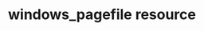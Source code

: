 ---
resource_reference: true
properties_shortcode: 
resources_common_guards: true
resources_common_notification: true
resources_common_properties: true
title: windows_pagefile resource
resource: windows_pagefile
aliases:
- "/resource_windows_pagefile.html"
menu:
  infra:
    title: windows_pagefile
    identifier: chef_infra/cookbook_reference/resources/windows_pagefile windows_pagefile
    parent: chef_infra/cookbook_reference/resources
resource_description_list:
- markdown: Use the **windows_pagefile** resource to configure pagefile settings on
    Windows.
resource_new_in: '14.0'
syntax_full_code_block: |-
  windows_pagefile 'name' do
    automatic_managed      true, false # default value: false
    initial_size           Integer
    maximum_size           Integer
    path                   String # default value: 'name' unless specified
    system_managed         true, false
    action                 Symbol # defaults to :set if not specified
  end
syntax_properties_list: 
syntax_full_properties_list:
- "`windows_pagefile` is the resource."
- "`name` is the name given to the resource block."
- "`action` identifies which steps Chef Infra Client will take to bring the node into
  the desired state."
- "`automatic_managed`, `initial_size`, `maximum_size`, `path`, and `system_managed`
  are the properties available to this resource."
actions_list:
  :delete:
    markdown: Deletes the specified pagefile.
  :set:
    markdown: Default. Configures the default pagefile, creating it if it doesn't
      exist.
  :nothing:
    shortcode: resources_common_actions_nothing.md
properties_list:
- property: automatic_managed
  ruby_type: true, false
  required: false
  default_value: 'false'
  description_list:
  - markdown: Enable automatic management of pagefile initial and maximum size. Setting
      this to true ignores `initial_size` and `maximum_size` properties.
- property: initial_size
  ruby_type: Integer
  required: false
  description_list:
  - markdown: Initial size of the pagefile in megabytes.
- property: maximum_size
  ruby_type: Integer
  required: false
  description_list:
  - markdown: Maximum size of the pagefile in megabytes.
- property: path
  ruby_type: String
  required: false
  default_value: The resource block's name
  description_list:
  - markdown: An optional property to set the pagefile name if it differs from the
      resource block's name.
- property: system_managed
  ruby_type: true, false
  required: false
  description_list:
  - markdown: Configures whether the system manages the pagefile size.
examples: |
  **Set the system to manage pagefiles**:

  ```ruby
  windows_pagefile 'Enable automatic management of pagefiles' do
    automatic_managed true
  end
  ```

  **Delete a pagefile**:

  ```ruby
  windows_pagefile 'Delete the pagefile' do
    path 'C:pagefile.sys'
    action :delete
  end
  ```

  **Create a pagefile with an initial and maximum size**:

  ```ruby
  windows_pagefile 'create the pagefile' do
    path 'C:pagefile.sys'
    initial_size 100
    maximum_size 200
  end
  ```
---